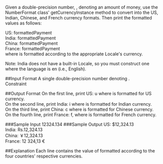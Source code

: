 Given a double-precision number, , denoting an amount of money, use the NumberFormat class' getCurrencyInstance method to convert  into the US, Indian, Chinese, and French currency formats. Then print the formatted values as follows:

US: formattedPayment<br />
India: formattedPayment<br />
China: formattedPayment<br />
France: formattedPayment<br />
where  is  formatted according to the appropriate Locale's currency.

Note: India does not have a built-in Locale, so you must construct one where the language is en (i.e., English).

##Input Format
A single double-precision number denoting .<br />
Constraint

##Output Format
On the first line, print US: u where  is  formatted for US currency.<br />
On the second line, print India: i where  is  formatted for Indian currency.<br />
On the third line, print China: c where  is  formatted for Chinese currency.<br />
On the fourth line, print France: f, where  is  formatted for French currency.

###Sample Input
12324.134
###Sample Output
US: $12,324.13<br />
India: Rs.12,324.13<br />
China: ￥12,324.13<br />
France: 12 324,13 €<br />

##Explanation
Each line contains the value of  formatted according to the four countries' respective currencies.